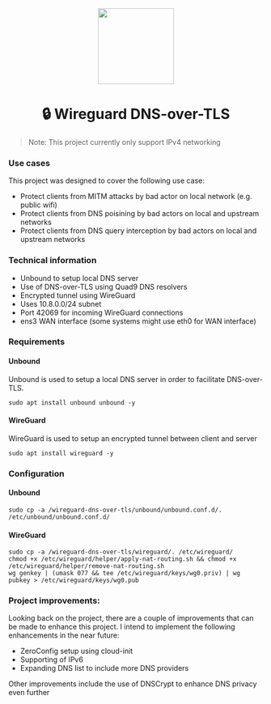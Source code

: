<div id="header" align="center">
  <img src="https://media.giphy.com/media/gjrYDwbjnK8x36xZIO/giphy.gif" width="150"/>

  # :lock: Wireguard DNS-over-TLS
</div>

> Note: This project currently only support IPv4 networking

### Use cases
This project was designed to cover the following use case:
- Protect clients from MITM attacks by bad actor on local network (e.g. public wifi)
- Protect clients from DNS poisining by bad actors on local and upstream networks
- Protect clients from DNS query interception by bad actors on local and upstream networks

### Technical information
- Unbound to setup local DNS server
- Use of DNS-over-TLS using Quad9 DNS resolvers
- Encrypted tunnel using WireGuard
- Uses 10.8.0.0/24 subnet
- Port 42069 for incoming WireGuard connections
- ens3 WAN interface (some systems might use eth0 for WAN interface)

### Requirements
#### Unbound
Unbound is used to setup a local DNS server in order to facilitate DNS-over-TLS.
```
sudo apt install unbound unbound -y
```

#### WireGuard
WireGuard is used to setup an encrypted tunnel between client and server
```
sudo apt install wireguard -y
```

### Configuration

#### Unbound
```
sudo cp -a /wireguard-dns-over-tls/unbound/unbound.conf.d/. /etc/unbound/unbound.conf.d/
```

#### WireGuard
```
sudo cp -a /wireguard-dns-over-tls/wireguard/. /etc/wireguard/ 
chmod +x /etc/wireguard/helper/apply-nat-routing.sh && chmod +x /etc/wireguard/helper/remove-nat-routing.sh 
wg genkey | (umask 077 && tee /etc/wireguard/keys/wg0.priv) | wg pubkey > /etc/wireguard/keys/wg0.pub
```

### Project improvements:
Looking back on the project, there are a couple of improvements that can be made to enhance this project. I intend to implement the following enhancements in the near future:

- ZeroConfig setup using cloud-init
- Supporting of IPv6
- Expanding DNS list to include more DNS providers

Other improvements include the use of DNSCrypt to enhance DNS privacy even further
